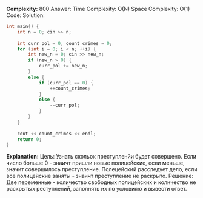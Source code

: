 **Complexity:** 800
Answer:
	Time Complexity: O(N)
	Space Complexity: O(1)
Code:
Solution:
```cpp
int main() {  
    int n = 0; cin >> n;  
  
    int curr_pol = 0, count_crimes = 0;  
    for (int i = 0; i < n; ++i) {  
        int new_n = 0; cin >> new_n;  
        if (new_n > 0) {  
            curr_pol += new_n;  
        }  
        else {  
            if (curr_pol == 0) {  
                ++count_crimes;  
            }  
            else {  
                --curr_pol;  
            }  
        }  
    }  
  
    cout << count_crimes << endl;  
    return 0;  
}
```
**Explanation:**
	Цель: Узнать скольок преступленйи будет совершено. Если число больше 0 - знаичт пришли новые полицейские, если меньше, значит совершилось преступление. Полецейский расследует дело, если все полицейские заняты - знаичт преступление не раскрыто.
	Решение: Две переменные - количество свободных полицейских и количество не раскрытых реступлений, заполнять их по условияю и вывести ответ.